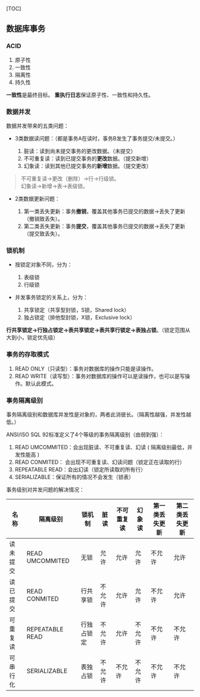 [TOC]

## 数据库事务

### ACID

1. 原子性
2. 一致性
3. 隔离性
4. 持久性

**一致性**是最终目标。
**重执行日志**保证原子性、一致性和持久性。

### 数据并发

数据并发带来的五类问题：

- 3类数据读问题：（都是事务A在读时，事务B发生了事务提交/未提交。）

    1. 脏读：读到尚未提交事务的更改数据。（未提交）
    2. 不可重复读：读到已提交事务的**更改**数据。（提交新增）
    3. 幻象读：读到其他已提交事务的**新增**数据。（提交更改）

>不可重复读->更改（删除）->行->行级锁。  
>幻象读->新增->表->表级锁。

- 2类数据更新问题：

    1. 第一类丢失更新：事务**撤销**，覆盖其他事务已提交的数据->丢失了更新（撤销致丢失）。
    2. 第二类丢失更新：事务**提交**，覆盖其他事务已提交的数据->丢失了更新（提交致丢失）。

### 锁机制

- 按锁定对象不同，分为：

    1. 表级锁
    2. 行级锁
    
- 并发事务锁定的关系上，分为：

    1. 共享锁定（共享型封锁，S锁，Shared lock）
    2. 独占锁定（排他型封锁，X锁，Exclusive lock）
    
**行共享锁定->行独占锁定->表共享锁定->表共享行锁定->表独占锁**。（锁定范围从大到小，锁定优先级）

### 事务的存取模式

1. READ ONLY（只读型）：事务对数据库的操作只能是读操作。
2. READ WRITE（读写型）：事务对数据库的操作可以是读操作，也可以是写操作。默认此模式。

### 事务隔离级别

事务隔离级别和数据库并发性是对象的，两者此消彼长。（隔离性越强，并发性越低。）

ANSI/ISO SQL 92标准定义了4个等级的事务隔离级别（由弱到强）：

1. READ UMCOMMITED：会出现脏读、不可重复读、幻读 ( 隔离级别最低，并发性能高 ) 
2. READ CONMITED： 会出现不可重复读、幻读问题（锁定正在读取的行）
3. REPEATABLE READ：会出幻读（锁定所读取的所有行） 
4. SERIALIZABLE：保证所有的情况不会发生（锁表）

事务级别对并发问题的解决情况：

名称|隔离级别|锁机制|脏读|不可重复读|幻象读|第一类丢失更新|第二类丢失更新
---|---|---|---|---|---|---|---
读未提交|READ UMCOMMITED|无锁|允许|允许|允许|不允许|允许
读已提交|READ CONMITED|行共享锁|不允许|允许|允许|不允许|允许
可重复读|REPEATABLE READ|行独占锁定|不允许|允许|不允许|不允许|不允许
可串行化|SERIALIZABLE|表独占锁|不允许|不允许|不允许|不允许|不允许

